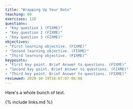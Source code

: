 ```yaml
---
title: "Wrapping Up Your Data"
teaching: 60
exercises: 120
questions:
- "Key question 1 (FIXME)"
- "Key question 2 (FIXME)"
- "Key question 3 (FIXME)"
objectives:
- "First learning objective. (FIXME)"
- "Second learning objective. (FIXME)"
- "Third learning objective. (FIXME)"
keypoints:
- "First key point. Brief Answer to questions. (FIXME)"
- "Second key point. Brief Answer to questions. (FIXME)"
- "Third key point. Brief Answer to questions. (FIXME)"
reviewed: 2020-10-19T16:07:07-06:00
---
```

Here's a whole bunch of text.

{% include links.md %}

